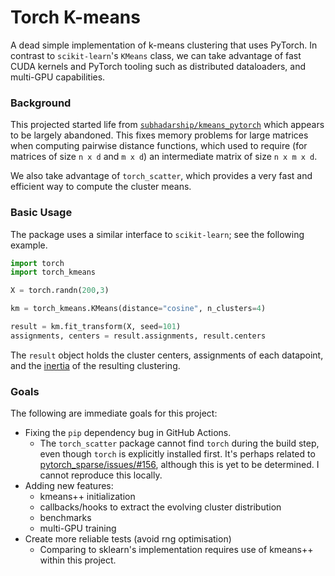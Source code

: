# Torch K-means

A dead simple implementation of k-means clustering that uses PyTorch. In contrast to `scikit-learn`'s `KMeans` class, we can take advantage of fast CUDA kernels and PyTorch tooling such as distributed dataloaders, and multi-GPU capabilities.

### Background
This projected started life from [`subhadarship/kmeans_pytorch`](https://github.com/subhadarship/kmeans_pytorch) which appears to be largely abandoned. This fixes memory problems for large matrices when computing pairwise distance functions, which used to require (for matrices of size `n x d` and `m x d`) an intermediate matrix of size `n x m x d`.

We also take advantage of `torch_scatter`, which provides a very fast and efficient way to compute the cluster means.

### Basic Usage
The package uses a similar interface to `scikit-learn`; see the following example.

```python
import torch
import torch_kmeans

X = torch.randn(200,3)

km = torch_kmeans.KMeans(distance="cosine", n_clusters=4)

result = km.fit_transform(X, seed=101)
assignments, centers = result.assignments, result.centers
```

The `result` object holds the cluster centers, assignments of each datapoint, and the [inertia](https://scikit-learn.org/stable/modules/clustering.html#k-means) of the resulting clustering.

### Goals
The following are immediate goals for this project:

* Fixing the `pip` dependency bug in GitHub Actions.
  * The `torch_scatter` package cannot find `torch` during the build step, even though `torch` is explicitly installed first. It's perhaps related to [pytorch_sparse/issues/#156](https://github.com/rusty1s/pytorch_sparse/issues/156), although this is yet to be determined. I cannot reproduce this locally.
* Adding new features:
  - kmeans++ initialization
  - callbacks/hooks to extract the evolving cluster distribution
  - benchmarks
  - multi-GPU training
* Create more reliable tests (avoid rng optimisation)
  - Comparing to sklearn's implementation requires use of kmeans++ within this project.
